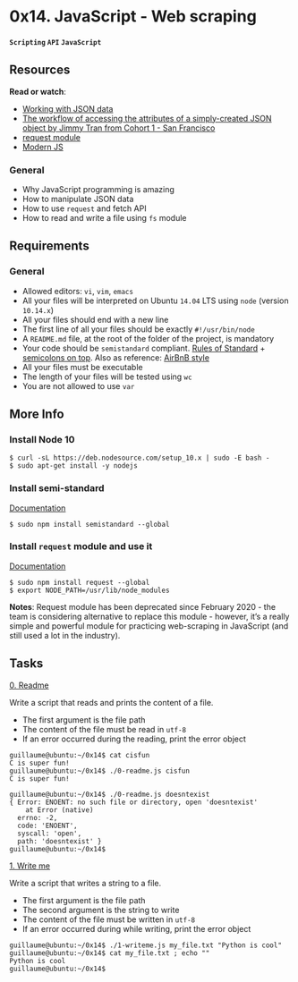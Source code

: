 # 0x14. JavaScript - Web scraping
#### `Scripting` `API` `JavaScript`

## Resources
**Read or watch**:

* [Working with JSON data](https://developer.mozilla.org/en-US/docs/Learn/JavaScript/Objects/JSON#top-level_function)
* [The workflow of accessing the attributes of a simply-created JSON object by Jimmy Tran from Cohort 1 - San Francisco](https://medium.com/@vietkieutie/the-workflow-of-accessing-the-attributes-of-a-simply-created-json-object-82a5b33e2319)
* [request module](https://github.com/request/request)
* [Modern JS](https://github.com/mbeaudru/modern-js-cheatsheet)

### General
* Why JavaScript programming is amazing
* How to manipulate JSON data
* How to use `request` and fetch API
* How to read and write a file using `fs` module

## Requirements
### General
* Allowed editors: `vi`, `vim`, `emacs`
* All your files will be interpreted on Ubuntu `14.04` LTS using `node` (version `10.14.x`)
* All your files should end with a new line
* The first line of all your files should be exactly `#!/usr/bin/node`
* A `README.md` file, at the root of the folder of the project, is mandatory
* Your code should be `semistandard` compliant. [Rules of Standard](https://standardjs.com/rules.html) + [semicolons on top](https://github.com/standard/semistandard). Also as reference: [AirBnB style](https://github.com/airbnb/javascript)
* All your files must be executable
* The length of your files will be tested using `wc`
* You are not allowed to use `var`

## More Info
### Install Node 10
```
$ curl -sL https://deb.nodesource.com/setup_10.x | sudo -E bash -
$ sudo apt-get install -y nodejs
```

### Install semi-standard
[Documentation](https://github.com/standard/semistandard)
```
$ sudo npm install semistandard --global
```

### Install `request` module and use it
[Documentation](https://github.com/request/request)
```
$ sudo npm install request --global
$ export NODE_PATH=/usr/lib/node_modules
```
**Notes**: Request module has been deprecated since February 2020 - the team is considering alternative to replace this module - however, it’s a really simple and powerful module for practicing web-scraping in JavaScript (and still used a lot in the industry).


## Tasks

[0. Readme](./0-readme.js)

Write a script that reads and prints the content of a file.

* The first argument is the file path
* The content of the file must be read in `utf-8`
* If an error occurred during the reading, print the error object
```
guillaume@ubuntu:~/0x14$ cat cisfun
C is super fun!
guillaume@ubuntu:~/0x14$ ./0-readme.js cisfun
C is super fun!

guillaume@ubuntu:~/0x14$ ./0-readme.js doesntexist
{ Error: ENOENT: no such file or directory, open 'doesntexist'
    at Error (native)
  errno: -2,
  code: 'ENOENT',
  syscall: 'open',
  path: 'doesntexist' }
guillaume@ubuntu:~/0x14$
```

[1. Write me](./1-writeme.js)

Write a script that writes a string to a file.

* The first argument is the file path
* The second argument is the string to write
* The content of the file must be written in `utf-8`
* If an error occurred during while writing, print the error object
```
guillaume@ubuntu:~/0x14$ ./1-writeme.js my_file.txt "Python is cool"
guillaume@ubuntu:~/0x14$ cat my_file.txt ; echo ""
Python is cool
guillaume@ubuntu:~/0x14$
```


